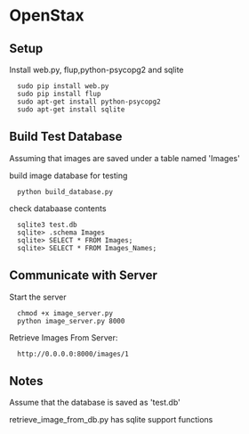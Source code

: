 OpenStax
========
Setup
--------

Install web.py, flup,python-psycopg2 and sqlite

      sudo pip install web.py
      sudo pip install flup
      sudo apt-get install python-psycopg2
      sudo apt-get install sqlite
      
<!---And run chmod +x code.py to make it executable.-->
Build Test Database
--------
Assuming that images are saved under a table named 'Images'

build image database for testing

      python build_database.py
      
check databaase contents

      sqlite3 test.db
      sqlite> .schema Images
      sqlite> SELECT * FROM Images;
      sqlite> SELECT * FROM Images_Names;



Communicate with Server
--------

Start the server

      chmod +x image_server.py
      python image_server.py 8000

Retrieve Images From Server:

      http://0.0.0.0:8000/images/1

Notes
--------
Assume that the database is saved as 'test.db'

retrieve_image_from_db.py has sqlite support functions
